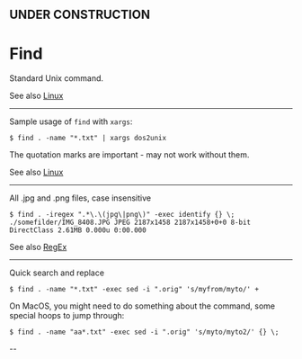 
## UNDER CONSTRUCTION

# Find

Standard Unix command.

See also [Linux](Linux.md)

---

Sample usage of ```find``` with ```xargs```:
    
    $ find . -name "*.txt" | xargs dos2unix

The quotation marks are important - may not work without them.

See also [Linux](Linux.md)

---

All .jpg and .png files, case insensitive

    $ find . -iregex ".*\.\(jpg\|png\)" -exec identify {} \;
    ./somefilder/IMG_8408.JPG JPEG 2187x1458 2187x1458+0+0 8-bit DirectClass 2.61MB 0.000u 0:00.000

See also [RegEx](RegEx.md)

---

Quick search and replace

    $ find . -name "*.txt" -exec sed -i ".orig" 's/myfrom/myto/' +

On MacOS,  you might need to do something about the command, some special hoops to jump through:

    $ find . -name "aa*.txt" -exec sed -i ".orig" 's/myto/myto2/' {} \;

--
